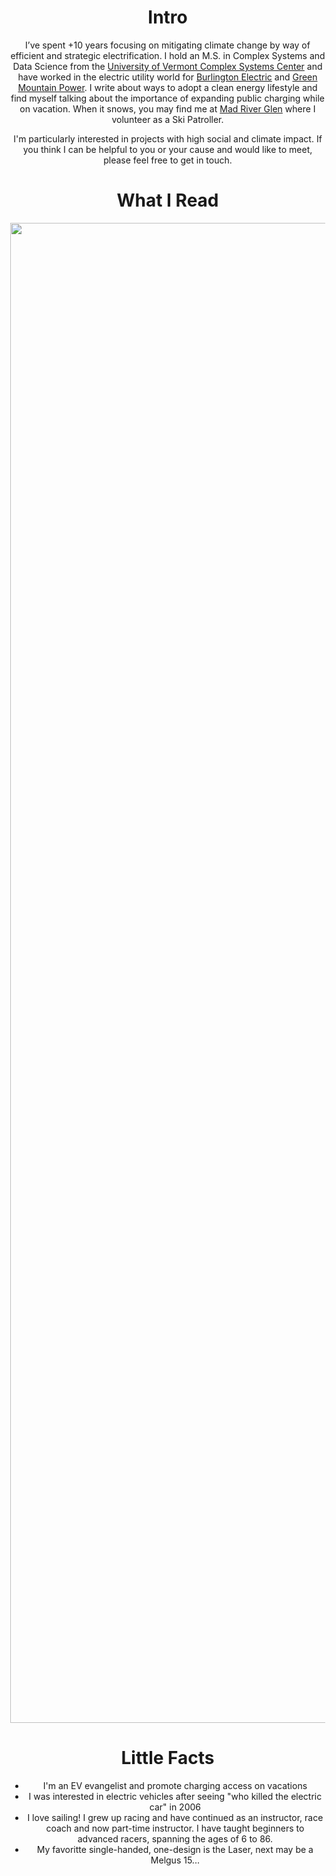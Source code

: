 
# Intro

I’ve spent +10 years focusing on mitigating climate change by way of efficient and strategic electrification. I hold an M.S. in Complex Systems and Data Science from the [University of Vermont Complex Systems Center](https://vermontcomplexsystems.org/) and have worked in the electric utility world for [Burlington Electric](https://www.burlingtonelectric.com/) and [Green Mountain Power](https://greenmountainpower.com). I write about ways to adopt a clean energy lifestyle and find myself talking about the importance of expanding public charging while on vacation. When it snows, you may find me at [Mad River Glen](https://www.madriverglen.com/) where I volunteer as a Ski Patroller. 

I'm particularly interested in projects with high social and climate impact. If you think I can be helpful to you or your cause and would like to meet, please feel free to get in touch.

# What I Read

<!-- <img class="make-it-fit" src="https://upload.wikimedia.org/wikipedia/commons/b/ba/Book_chart_2.jpg" alt="img-verification"> -->


<!-- <Link to="/" className="logo">
    <img src={`${PUBLIC_URL}/images/me.jpg`} alt="" />
</Link> -->

<body style="overflow:hidden; margin:0; text-align:center;">
    <img src="https://upload.wikimedia.org/wikipedia/commons/b/ba/Book_chart_2.jpg" style="height:60vh; max-width:100%; object-fit: contain;">
</body>


# Little Facts
- I'm an EV evangelist and promote charging access on vacations
- I was interested in electric vehicles after seeing "who killed the electric car" in 2006
- I love sailing! I grew up racing and have continued as an instructor, race coach and now part-time instructor. I have taught beginners to advanced racers, spanning the ages of 6 to 86.
- My favoritte single-handed, one-design is the Laser, next may be a Melgus 15...

<!-- 
# I dream of

- always finding inspiration.
- enabling a brighter future.
- doing better.
- you not checking the commit history for earlier drafts of this file. -->

<!-- # Websites from people I admire

- [Alex Peysakhovich](http://alexpeys.github.io/)
- [Chris Lengerich](http://www.chrislengerich.com/)
- [Chris Saad](https://www.chrissaad.com/)
- [Duncan Tomlin](http://duncantomlin.com/)
- [Hawley Moore](http://hawleymoore.com/)
- [Holman Gao](https://golmansax.com/)
- [Ian Webster](http://ianww.com/)
- [Johanna Flato](https://www.johannaflato.com/)
- [Judy Mou](http://www.judymou.com/)
- [Kristina Monakhova](https://kristinamonakhova.com/)
- [Noah Trueblood](http://notrueblood.com/)
- [Ruoxi Wang](http://ruoxiw.com/)
- [Tom Sachs](https://www.tomsachs.org/)
- [Will Holley](https://willholley.com)

If we are friends and you feel like you belong on this list, you're probably right. Submit a PR, or ask me and I'll add you. -->
